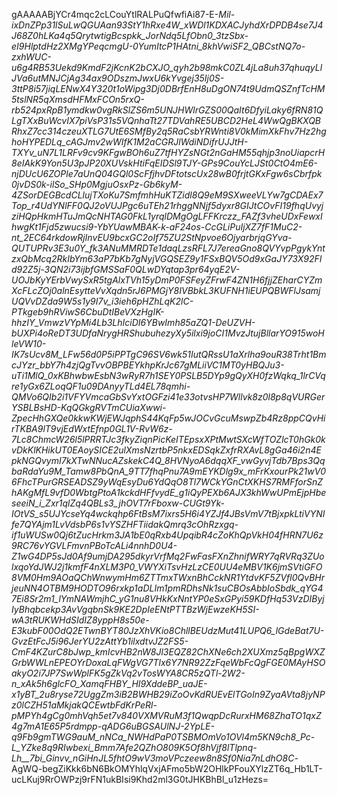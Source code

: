 gAAAAABjYCr4mqc2cLCouYtlRALPuQfwfiAi87-E-_Mil-ixDnZPp31lSuLwQGUAan93StY1hRxe4W_xWDl1KDXACJyhdXrDPDB4se7J4J68Z0hLKa4q5QrytwtigBcspkk_JorNdq5LfObn0_3tzSbx-eI9HlptdHz2XMgYPeqcmgU-0YumItcP1HAtni_8khVwiSF2_QBCstNQ7o-zxhWUC-u6g4RB53Uekd9KmdF2jKcnK2bCXJO_qyh2b98mkC0ZL4jLa8uh37qhuqyLlJVa6utMNJCjAg34ax9ODszmJwxU6kYvgej35Ij0S-3ttP8i57jiqLENwX4Y320t1oWipg3Dj0DBrfEnH8uDgON74t9UdmQSZnfTcHM5tslNR5qXmsdHFMxFCOn5rxQ-rb524pxRpB1ymdkw0vgRkSlZS6m5UNJHWlrGZS00QaIt6DfyiLaky6fRN81QLgTXxBuWcvIX7piVsP31s5VQnhaTt27TDVahRE5UBCD2HeL4WwQgBKXQBRhxZ7cc314czeuXTLG7UtE6SMfBy2q5RaCsbYRWnti8V0kMimXkFhv7Hz2hghoHYPEDLq_cAGJmv2wWIfK1M2aCGRJlWdiNDifrUJJtH-TXYv_uN7L1LRFv9cv9KFgwBOh6uZ7tfHYZsNGt2nGaHM55qhjp3noUiapcrH8eIAkK9Yon5U3pJP20XUVskHtiFqEIDSl9TJY-GPs9CouYcLJSt0CtO4mE6-njDUcU6ZOPle7aUnQ04GQl0ScFfjhvDFtotscUx28wB0frjtGKxFgw6sCbrfpk0jvDS0k-ilSo_SHp0MgjuOsxPz-Gb6kyM-4ZSorDEGBcdCLlujTXoKu7SmfmhHuKTZidl8Q9eM9SXweeVLYw7gCDAEx7Top_r4UdYNlFF0QJ2oVUJPgc6uTEh21rhggNNjf5dyxr8GIJtCOvFI19fhqUvyjziHQpHkmHTuJmQcNHTAG0FkL1yrqlDMgOgLFFKrczz_FAZf3vheUDxFewxIhwgKt1Fjd5zwucsi9-YbYUawMBAK-k-aF24os-CcGLiPuIjXZ7fF1MuC2-nt_2EC64rkdowRjInvEU9bcxGC2oIf75ZU2StNpvoe6OjyarbrjqGYva-QUTUPRv3E3u0Y_fk3ANuMMRDTe1daqLzsRFL7J7ereaGno8QVYvpPgykYntzxQbMcq2RkIbYm63aP7bKb7gNyjVGQSEZ9y1FSxBQV5Od9xGaJY73X92FId92Z5j-3QN2i73ijbfGMSSaF0QLwDYqtap3pr64yqE2V-UOJbKyYErbVwySxR5tgAlxTVh15yDmP0FSFeyZFrwF4ZN1H6fjjZEharCYZmXcFLcZOj0alnEsytteVvXqdn5rJ6PMGjY8IVBbkL3KUFNH1iEUPQBWFlJsamjUQVvDZda9W5s1y9I7v_i3ieh6pHZhLqK2lC-PTkgeb9hRViwS6CbuDtIBeVXzHgIK-hhzIY_VmwzVYpMi4Lb3LhIciDI6YBwImh85aZQ1-DeUZVH-bUXPi4oReDT3UDfaNrygHRShubuhezyXy5ilxi9joCI1MvzJtujBllarYO915woHleVW10-IK7sUcv8M_LFw56d0P5iPPTgC96SV6wk51IutQRssU1aXrlha9ouR38Trht1BmcJYzr_bbY7h4zjQgTvvOBPBEYkhpKrJc67gMLiiVC1MT0yHBQJu3-uTi1MlQ_0xKBhwbwEsbN3wRyR7h1SEY0PSLB5DYp9gQyXH0fzWqkq_1lrCVqre1yGx6ZLoqQF1u09DAnyyTLd4EL78qmhi-QMVo6QIb2i1VFYVmcaGbSvYxtOGFzi41e33otvsHP7Wllvk8z0l8p8qVURGerYSBLBsHD-KqQGkgRVTmCUiaXwwi-ZpecHhGXQe0kkwKWjEWJqphS44KqFp5wJOCvGcuMswpZb4Rz8ppCQvHirTKBA9lT9vjEdWxtEfnp0GL1V-RvW6z-7Lc8ChmcW26l5lPRRTJc3fkyZiqnPicKeITEpsxXPtMwtSXcWfTOZlcT0hGk0kvDkKlKHikUT0EAoySICE2ulXmsNzrtbP5nkxEDSqkZxfrRXAvL8gGa46i2n4EpkNGQvymI7kXTwNNucAZskekC4Q_8HVNyoA6dqqXF_vwGyvjTdb7Bps3QqbaRdaYu9M_Tamw8PbQnA_9TT7fhqPnu7A9mEYKDlg9x_mFrKxourPk21wV06FhcTPurGRSEADSZ9yWqEsyDu6YdQqO8Tl7WCkYGnCtXKHS7RMFforSnZhAKgMfL9vfD0WbtgPtoA1kckdHFfvydE_g1iQyPEXb6AJX3khWwUPmEjpHbeseeiN_i_Zxr1qlZq4QBLs3_jhOVT7rFboxw-CUGt9Yk-IOtVS_s5UJYcseYq4wckqhp6FtBsM7ixrs5H6i4YZJf4JBsVmV7tBjxpkLtiVYNIfe7QYAjm1LvVdsbP6s1vYSZHFTiidakQmrq3cOhRzxgq-if1uWUSw0Qj6tZucHrkm3JA1bE0qRxb4UpqibR4cZoKhQpVkH04fHRN7U6z9RC76vYGVLFmvnPBoTcALi4nnhD0U4-Z1wG4DP5sJd0Af9umjDA295dkyrVrfMq2FwFasFXnZhnifWRY7qRVRq3ZUolxqoYdJWJ2j1kmfF4nXLM3P0_VWYXiTsvHzLzCE0UU4eMBV1K6jmSVtiGFO8VM0Hm9AOaQChWnwymHm6ZTTmxTWxnBhCckNR1YtdvKF5ZVfl0QvBHrjeuNN4OTBM9HODTO96rxkp1aDLIm1pmRDhsNk1suCBOsAbbIoSbdk_qYG47Ei8Sr2m1_lYmNAWmjhC_yG1nu8VHkKxNntYP0eSxGPyi59KDfHq53VzDIByjIyBhqbcekp3AvVgqbnSk9KE2DpIeENtPTTBzWjEwzeKH5SI-wA3tRUKWHdSIdIZ8yppH8s50e-E3kubF00OdQ2ETwnBYT80JzXhVKio8ChllBEUdzMut41LUPQ6_lGdeBat7U-GvzEtFcJ5i96JerYU2zAttYb1ilxdtvJZ2FS5-CmF4KZurC8bJwp_kmIcvHB2nW8Jl3EQZ82ChXNe6ch2XUXmz5qBpgWXZGrbWWLnEPEOYrDoxaLqFWgVG7Tlx6Y7NR92ZzFqeWbFcQgFGE0MAyHSOakyO2i7JP7SwWplFK5gZkVq2vTosWYA8CR5zQTl-2W2-n_xAk5h6glcFO_XamqFHBY_HI9XddeBP_uaJE-x1yBT_2u8ryse72UggZm3iB2BWHB29iZoOvKdRUEvElTGoIn9ZyaAVta8jyNPz0lCZH51aMkjakQCEwtbFdKrPeRl-pMPYh4gCg0mhVqh5et7v840VXMVRuM3f1QwqpDcRurxHM68ZhaTO1qxZ4g7mA1E65P5rdmpp-qADG6uBGSAUlNJ-2YpLE-q9Fb9gmTWG9auM_nNCa_NWHdPaP0TSBMOmVo1OVl4m5KN9ch8_Pc-L_YZke8q9RIwbexi_Bmm7Afe2QZhO809K5Of8hVjf8lTlpnq-Lh__7bi_Ginvv_nGiHnJL5fhtO9wV3moVPczeew8n8Sf0Nia7nLdhO8C_-AgWQ-begZiKkk6bN6BkOMYhlqVxjAFmo5bW2OHlkPFouXYlzZT6q_Hb1LT-ucLKuj9RrOWPzj9rFN1ukBIsi9Khd2ml3G0tJHKBhBl_u1zHezs=